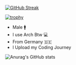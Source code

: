 [![GitHub Streak](https://streak-stats.demolab.com?user=Yqno&theme=highcontrast)](https://git.io/streak-stats)

[![trophy](https://github-profile-trophy.vercel.app/?username=Yqno&theme=onedark)](https://github.com/ryo-ma/github-profile-trophy)





- Male :mens:
- I use Arch Btw :computer:
- From Germany :de:
- I Upload my Coding Journey

![Anurag's GitHub stats](https://github-readme-stats.vercel.app/api?username=anuraghazra&show_icons=true&theme=radical)
